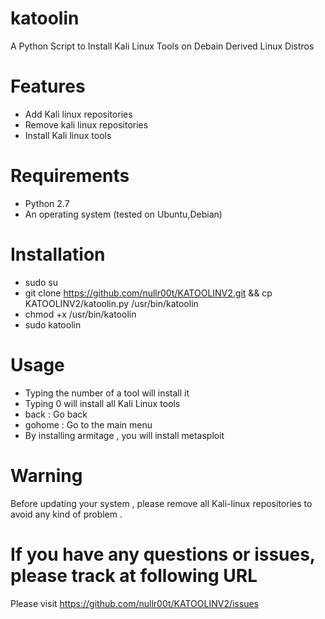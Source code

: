 # katoolin
A Python Script to Install Kali Linux Tools on Debain Derived Linux Distros

# Features
- Add Kali linux repositories
- Remove kali linux repositories
- Install Kali linux tools

# Requirements
- Python 2.7
- An operating system (tested on Ubuntu,Debian)

# Installation
- sudo su
- git clone https://github.com/nullr00t/KATOOLINV2.git && cp KATOOLINV2/katoolin.py /usr/bin/katoolin
- chmod +x /usr/bin/katoolin
- sudo katoolin 

# Usage
- Typing the number of a tool will install it
- Typing 0 will install all Kali Linux tools
- back : Go back
- gohome : Go to the main menu
- By installing armitage , you will install metasploit

# Warning
Before updating your system , please remove all Kali-linux repositories to avoid any kind of problem .

# If you have any questions or issues, please track at following URL

Please visit https://github.com/nullr00t/KATOOLINV2/issues

